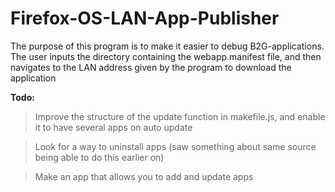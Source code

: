 Firefox-OS-LAN-App-Publisher
============================

The purpose of this program is to make it easier to debug B2G-applications. The user inputs the directory containing the webapp.manifest file, and then navigates to the LAN address given by the program to download the application

<b>Todo:</b>
> Improve the structure of the update function in makefile.js, and enable it to have several apps on auto update

> Look for a way to uninstall apps (saw something about same source being able to do this earlier on)

> Make an app that allows you to add and update apps
